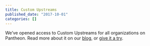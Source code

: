 ```yaml
---
title: Custom Upstreams
published_date: "2017-10-01"
categories: []
---
```

We’ve opened access to Custom Upstreams for all organizations on Pantheon. Read more about it on our [blog](https://pantheon.io/blog/announcing-new-pantheon-upstream-workflow), or [give it a try](/guides/custom-upstream).
